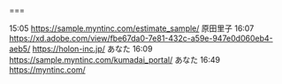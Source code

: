 
===


15:05
https://sample.myntinc.com/estimate_sample/
原田里子
16:07
https://xd.adobe.com/view/fbe67da0-7e81-432c-a59e-947e0d060eb4-aeb5/
https://holon-inc.jp/
あなた
16:09
https://sample.myntinc.com/kumadai_portal/
あなた
16:49
https://myntinc.com/

